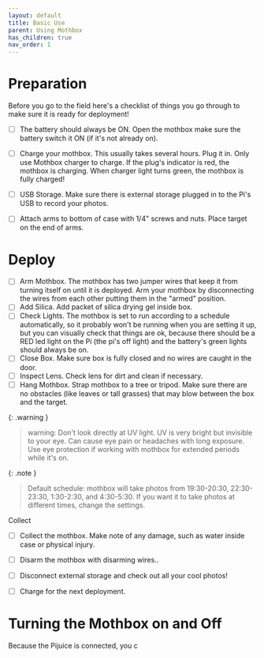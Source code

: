 ```yaml
---
layout: default
title: Basic Use
parent: Using Mothbox
has_children: true
nav_order: 1
---
```


# Preparation
Before you go to the field here's a checklist of things you go through to make sure it is ready for deployment!

- [ ] The battery should always be ON. Open the mothbox make sure the battery switch it ON (if it's not already on). 
- [ ] Charge your mothbox. This usually takes several hours. Plug it in. Only use Mothbox charger to charge. If the plug's indicator is red, the mothbox is charging. When charger light turns green, the mothbox is fully charged!
- [ ] USB Storage. Make sure there is external storage plugged in to the Pi's USB to record your photos.
- [ ] Attach arms to bottom of case with 1/4" screws and nuts. Place target on the end of arms.


# Deploy
- [ ] Arm Mothbox. The mothbox has two jumper wires that keep it from turning itself on until it is deployed. Arm your mothbox by disconnecting the wires from each other putting them in the "armed" position.
- [ ] Add Silica. Add packet of silica drying gel inside box.
- [ ] Check Lights. The mothbox is set to run according to a schedule automatically, so it probably won't be running when you are setting it up, but you can visually check that things are ok, because there should be a RED led light on the Pi (the pi's off light) and the battery's green lights should always be on.
- [ ] Close Box. Make sure box is fully closed and no wires are caught in the door.
- [ ] Inspect Lens. Check lens for dirt and clean if necessary.
- [ ] Hang Mothbox. Strap mothbox to a tree or tripod. Make sure there are no obstacles (like leaves or tall grasses) that may blow between the box and the target.

{: .warning }
> warning: Don't look directly at UV light. UV is very bright but invisible to your eye. Can cause eye pain or headaches with long exposure. Use eye protection if working with mothbox for extended periods while it's on.

{: .note }
> Default schedule: mothbox will take photos from 19:30-20:30, 22:30-23:30, 1:30-2:30, and 4:30-5:30. If you want it to take photos at different times, change the settings.

Collect
- [ ] Collect the mothbox. Make note of any damage, such as water inside case or physical injury.
- [ ] Disarm the mothbox with disarming wires.. 
- [ ] Disconnect external storage and check out all your cool photos!
- [ ] Charge for the next deployment.



# Turning the Mothbox on and Off
Because the Pijuice is connected, you c
